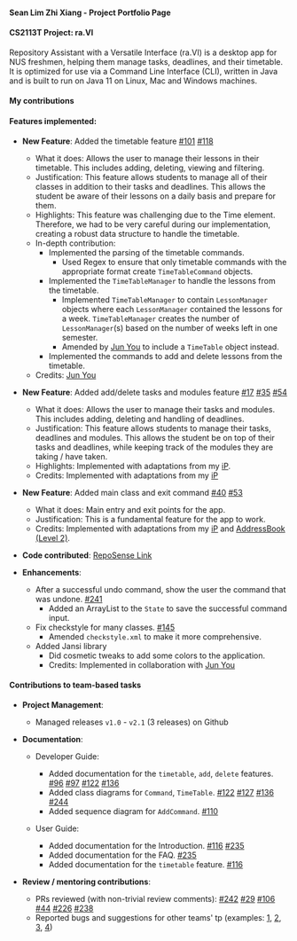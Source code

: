 #### Sean Lim Zhi Xiang - Project Portfolio Page

#### CS2113T Project: ra.VI

Repository Assistant with a Versatile Interface (ra.VI) is a desktop app for NUS freshmen, helping them manage tasks, deadlines, and their timetable. It is optimized for use via a Command Line Interface (CLI), written in Java and is built to run on Java 11 on Linux, Mac and Windows machines.

#### My contributions

#### Features implemented:

* **New Feature**: Added the timetable feature [#101](https://github.com/AY2021S1-CS2113T-T09-2/tp/pull/101) [#118](https://github.com/AY2021S1-CS2113T-T09-2/tp/pull/118)
    * What it does: Allows the user to manage their lessons in their timetable. This includes adding, deleting, viewing and filtering.
    * Justification: This feature allows students to manage all of their classes in addition to their tasks and deadlines. This allows the student be aware of their lessons on a daily basis and prepare for them.
    * Highlights: This feature was challenging due to the Time element. Therefore, we had to be very careful during our implementation, creating a robust data structure to handle the timetable.
    * In-depth contribution:
        * Implemented the parsing of the timetable commands.
            * Used Regex to ensure that only timetable commands with the appropriate format create `TimeTableCommand` objects.
        * Implemented the `TimeTableManager` to handle the lessons from the timetable.
            * Implemented `TimeTableManager` to contain `LessonManager` objects where each `LessonManager` contained the lessons for a week.
            `TimeTableManager` creates the number of `LessonManager`(s) based on the number of weeks left in one semester.
            * Amended by [Jun You](https://ay2021s1-cs2113t-t09-2.github.io/tp/team/f0fz.html) to include a `TimeTable` object instead.
        * Implemented the commands to add and delete lessons from the timetable.
    * Credits: [Jun You](https://ay2021s1-cs2113t-t09-2.github.io/tp/team/f0fz.html)

* **New Feature**: Added add/delete tasks and modules feature [#17](https://github.com/AY2021S1-CS2113T-T09-2/tp/pull/17) [#35](https://github.com/AY2021S1-CS2113T-T09-2/tp/pull/35) [#54](https://github.com/AY2021S1-CS2113T-T09-2/tp/pull/54)
    * What it does: Allows the user to manage their tasks and modules. This includes adding, deleting and handling of deadlines.
    * Justification: This feature allows students to manage their tasks, deadlines and modules. This allows the student be on top of their tasks and deadlines, while keeping track of the modules they are taking / have taken.
    * Highlights: Implemented with adaptations from my [iP](https://github.com/Aseanseen/ip).
    * Credits: Implemented with adaptations from my [iP](https://github.com/Aseanseen/ip)

* **New Feature**: Added main class and exit command [#40](https://github.com/AY2021S1-CS2113T-T09-2/tp/pull/40) [#53](https://github.com/AY2021S1-CS2113T-T09-2/tp/pull/53)
    * What it does: Main entry and exit points for the app.
    * Justification: This is a fundamental feature for the app to work.
    * Credits: Implemented with adaptations from my [iP](https://github.com/Aseanseen/ip) and [AddressBook (Level 2)](https://se-education.org/addressbook-level2/).
    
* **Code contributed**: [RepoSense Link](https://nus-cs2113-ay2021s1.github.io/tp-dashboard/#breakdown=true&search=aseanseen)

* **Enhancements**:

    * After a successful undo command, show the user the command that was undone. [#241](https://github.com/AY2021S1-CS2113T-T09-2/tp/pull/241)
        * Added an ArrayList to the `State` to save the successful command input.
    * Fix checkstyle for many classes. [#145](https://github.com/AY2021S1-CS2113T-T09-2/tp/pull/145)
        * Amended `checkstyle.xml` to make it more comprehensive.
    * Added Jansi library
        * Did cosmetic tweaks to add some colors to the application.
        * Credits: Implemented in collaboration with [Jun You](https://ay2021s1-cs2113t-t09-2.github.io/tp/team/f0fz.html)

#### Contributions to team-based tasks

* **Project Management**:

    * Managed releases `v1.0` - `v2.1` (3 releases) on Github

* **Documentation**:

    * Developer Guide:
        * Added documentation for the `timetable`, `add`, `delete` features. [#96](https://github.com/AY2021S1-CS2113T-T09-2/tp/pull/96) [#97](https://github.com/AY2021S1-CS2113T-T09-2/tp/pull/97) [#122](https://github.com/AY2021S1-CS2113T-T09-2/tp/pull/122) [#136](https://github.com/AY2021S1-CS2113T-T09-2/tp/pull/136)
        * Added class diagrams for `Command`, `TimeTable`. [#122](https://github.com/AY2021S1-CS2113T-T09-2/tp/pull/122) [#127](https://github.com/AY2021S1-CS2113T-T09-2/tp/pull/127) [#136](https://github.com/AY2021S1-CS2113T-T09-2/tp/pull/136) [#244](https://github.com/AY2021S1-CS2113T-T09-2/tp/pull/244)
        * Added sequence diagram for `AddCommand`. [#110](https://github.com/AY2021S1-CS2113T-T09-2/tp/pull/110)
    
    * User Guide:
        * Added documentation for the Introduction. [#116](https://github.com/AY2021S1-CS2113T-T09-2/tp/pull/116) [#235](https://github.com/AY2021S1-CS2113T-T09-2/tp/pull/235)
        * Added documentation for the FAQ. [#235](https://github.com/AY2021S1-CS2113T-T09-2/tp/pull/235)
        * Added documentation for the `timetable` feature. [#116](https://github.com/AY2021S1-CS2113T-T09-2/tp/pull/116)

* **Review / mentoring contributions**:

    * PRs reviewed (with non-trivial review comments): [#242](https://github.com/AY2021S1-CS2113T-T09-2/tp/pull/242) [#29](https://github.com/AY2021S1-CS2113T-T09-2/tp/pull/29) [#106](https://github.com/AY2021S1-CS2113T-T09-2/tp/pull/106) [#44](https://github.com/AY2021S1-CS2113T-T09-2/tp/pull/44) [#226](https://github.com/AY2021S1-CS2113T-T09-2/tp/pull/226) [#238](https://github.com/AY2021S1-CS2113T-T09-2/tp/pull/238)
    * Reported bugs and suggestions for other teams' tp (examples: [1](https://github.com/Aseanseen/ped/issues), [2](https://github.com/AY2021S1-CS2113T-T09-4/tp/issues/282), [3](https://github.com/AY2021S1-CS2113T-T09-4/tp/issues/289), [4](https://github.com/AY2021S1-CS2113T-T09-4/tp/issues/288))